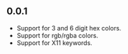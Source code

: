 ## 0.0.1

* Support for 3 and 6 digit hex colors.
* Support for rgb/rgba colors.
* Support for X11 keywords.

